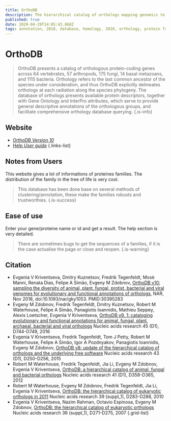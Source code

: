 ```yaml
---
title: OrthoDB
description: The hierarchical catalog of orthologs mapping genomics to functional data
published: true
date: 2020-04-29T14:05:43.868Z
tags: annotation, 2018, database, homology, 2010, orthology, protein family, 2015, 2016, 2012, 2007, data export
---
```


# OrthoDB

> OrthoDB presents a catalog of orthologous protein-coding genes across 64 vertebrates, 57 arthropods, 175 fungi, 14 basal metazoans, and 1115 bacteria. Orthology refers to the last common ancestor of the species under consideration, and thus OrthoDB explicitly delineates orthologs at each radiation along the species phylogeny. The database of orthologs presents available protein descriptors, together with Gene Ontology and InterPro attributes, which serve to provide general descriptive annotations of the orthologous groups, and facilitate comprehensive orthology database querying.
{.is-info}

## Website
- [OrthoDB *Version 10*](https://www.orthodb.org/)
- [Help *User guide*](https://www.orthodb.org/orthodb_userguide.html)
{.links-list}

## Notes from Users
This website gives a lot of informations of proteines families. The distribution of the family in the tree of life is very cool.
> This database has been done base on several methods of clustering/annotation, these make the families robusts and trustworthies.
{.is-success}


## Ease of use
Enter your gene/proteine name or id and get a result. The help section is very detailed.
> There are sometimes bugs to get the sequences of a families, if it is the case actualise the page or close and reopen.
{.is-warning}


## Citation
- Evgenia V Kriventseva, Dmitry Kuznetsov, Fredrik Tegenfeldt, Mosè Manni, Renata Dias, Felipe A Simão, Evgeny M Zdobnov, [OrthoDB v10: sampling the diversity of animal, plant, fungal, protist, bacterial and viral genomes for evolutionary and functional annotations of orthologs](https://academic.oup.com/nar/article/47/D1/D807/5160989), NAR, Nov 2018, doi:10.1093/nar/gky1053. PMID:30395283
- Evgeny M Zdobnov, Fredrik Tegenfeldt, Dmitry Kuznetsov, Robert M Waterhouse, Felipe A Simão, Panagiotis Ioannidis, Mathieu Seppey, Alexis Loetscher, Evgenia V Kriventseva, [OrthoDB v9. 1: cataloging evolutionary and functional annotations for animal, fungal, plant, archaeal, bacterial and viral orthologs](https://academic.oup.com/nar/article/45/D1/D744/2605742) Nucleic acids research 45 (D1), D744-D749, 2016
- Evgenia V Kriventseva, Fredrik Tegenfeldt, Tom J Petty, Robert M Waterhouse, Felipe A Simão, Igor A Pozdnyakov, Panagiotis Ioannidis, Evgeny M Zdobnov, [OrthoDB v8: update of the hierarchical catalog of orthologs and the underlying free software](https://academic.oup.com/nar/article/43/D1/D250/2439459) Nucleic acids research 43 (D1), D250-D256, 2015
- Robert M Waterhouse, Fredrik Tegenfeldt, Jia Li, Evgeny M Zdobnov, Evgenia V Kriventseva, [OrthoDB: a hierarchical catalog of animal, fungal and bacterial orthologs](https://academic.oup.com/nar/article/41/D1/D358/1060216) Nucleic acids research 41 (D1), D358-D365, 2012
- Robert M Waterhouse, Evgeny M Zdobnov, Fredrik Tegenfeldt, Jia Li, Evgenia V Kriventseva, [OrthoDB: the hierarchical catalog of eukaryotic orthologs in 2011](https://academic.oup.com/nar/article/39/suppl_1/D283/2508694) Nucleic acids research 39 (suppl_1), D283-D288, 2010
- Evgenia V Kriventseva, Nazim Rahman, Octavio Espinosa, Evgeny M Zdobnov, [OrthoDB: the hierarchical catalog of eukaryotic orthologs](https://academic.oup.com/nar/article/36/suppl_1/D271/2507124) Nucleic acids research 36 (suppl_1), D271-D275, 2007
{.grid-list}